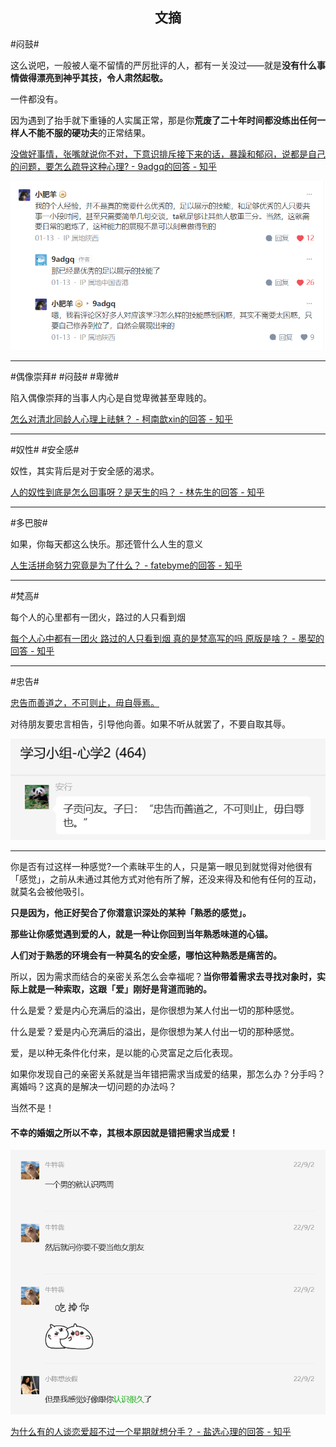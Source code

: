 ## <center>文摘</center>

#闷鼓#

这么说吧，一般被人毫不留情的严厉批评的人，都有一关没过——就是**没有什么事情做得漂亮到神乎其技，令人肃然起敬。**

一件都没有。

因为遇到了抬手就下重锤的人实属正常，那是你**荒废了二十年时间都没练出任何一样人不能不服的硬功夫**的正常结果。

[没做好事情，张嘴就说你不对，下意识排斥接下来的话，暴躁和郁闷，说都是自己的问题，要怎么疏导这种心理? - 9adgq的回答 - 知乎](https://www.zhihu.com/question/639212137/answer/3360367662)

![闷鼓1](./public/images/闷鼓1.png)

---

#偶像崇拜# #闷鼓# #卑微#

陷入偶像崇拜的当事人内心是自觉卑微甚至卑贱的。

[怎么对清北同龄人心理上祛魅？ - 柯南歆xin的回答 - 知乎](https://www.zhihu.com/question/642126644/answer/3458480683)

---

#奴性# #安全感#

奴性，其实背后是对于安全感的渴求。

[人的奴性到底是怎么回事呀？是天生的吗？ - 林先生的回答 - 知乎](https://www.zhihu.com/question/417176353/answer/3129246149)

---

#多巴胺#

如果，你每天都这么快乐。那还管什么人生的意义

[人生活拼命努力究竟是为了什么？ - fatebyme的回答 - 知乎](https://www.zhihu.com/question/481059999/answer/2090667666)

---
#梵高#

每个人的心里都有一团火，路过的人只看到烟

[每个人心中都有一团火 路过的人只看到烟 真的是梵高写的吗 原版是啥？ - 墨契的回答 - 知乎](https://www.zhihu.com/question/36567596/answer/79548011)

---

#忠告#

[忠告而善道之，不可则止，毋自辱焉。](https://so.gushiwen.cn/mingju/juv_378cfe450efe.aspx)

对待朋友要忠言相告，引导他向善。如果不听从就罢了，不要自取其辱。

![忠告1](./public/images/忠告1.png)

---

你是否有过这样一种感觉?一个素昧平生的人，只是第一眼见到就觉得对他很有「感觉」，之前从未通过其他方式对他有所了解，还没来得及和他有任何的互动，就莫名会被他吸引。

**只是因为，他正好契合了你潜意识深处的某种「熟悉的感觉」。**

**那些让你感觉遇到爱的人，就是一种让你回到当年熟悉味道的心锚。**

**人们对于熟悉的环境会有一种莫名的安全感，哪怕这种熟悉是痛苦的。**

所以，因为需求而结合的亲密关系怎么会幸福呢？**当你带着需求去寻找对象时，实际上就是一种索取，这跟「爱」刚好是背道而驰的。**

什么是爱？爱是内心充满后的溢出，是你很想为某人付出一切的那种感觉。

什么是爱？爱是内心充满后的溢出，是你很想为某人付出一切的那种感觉。

爱，是以种无条件化付来，是以能的心灵富足之后化表现。


如果你发现自己的亲密关系就是当年错把需求当成爱的结果，那怎么办？分手吗？离婚吗？这真的是解决一切问题的办法吗？

当然不是！

#### 不幸的婚姻之所以不幸，其根本原因就是错把需求当成爱！

![错把需求当成爱1](./public/images/错把需求当成爱1.png)

[为什么有的人谈恋爱超不过一个星期就想分手？ - 盐选心理的回答 - 知乎](https://www.zhihu.com/question/456733524/answer/3382624041)